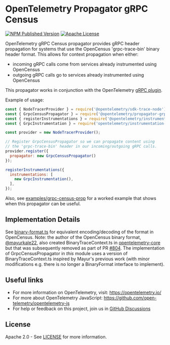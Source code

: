 # OpenTelemetry Propagator gRPC Census

[![NPM Published Version][npm-img]][npm-url]
[![Apache License][license-image]][license-image]

OpenTelemetry gRPC Census propagator provides gRPC header propagation for systems that use the OpenCensus 'grpc-trace-bin' binary header format. This allows for context propagation when either:

* incoming gRPC calls come from services already instrumented using OpenCensus
* outgoing gRPC calls go to services already instrumented using OpenCensus

This propagator works in conjunction with the OpenTelemetry [gRPC plugin](https://github.com/open-telemetry/opentelemetry-js/tree/main/packages/opentelemetry-plugin-grpc).

Example of usage:

```javascript
const { NodeTracerProvider } = require('@opentelemetry/sdk-trace-node');
const { GrpcCensusPropagator } = require('@opentelemetry/propagator-grpc-census-binary');
const { registerInstrumentations } = require('@opentelemetry/instrumentation');
const { GrpcInstrumentation } = require('opentelemetry/instrumentation-grpc');

const provider = new NodeTracerProvider();

// Register GrpcCensusPropagator so we can propagate content using
// the 'grpc-trace-bin' header in our incoming/outgoing gRPC calls.
provider.register({
  propagator: new GrpcCensusPropagator()
});

registerInstrumentations({
  instrumentations: [
    new GrpcInstrumentation(),
  ],
});

```

Also, see [examples/grpc-census-prop](../../examples/grpc-census-prop) for a
worked example that shows when this propagator can be useful.

## Implementation Details

See [binary-format.ts](https://github.com/census-instrumentation/opencensus-node/blob/master/packages/opencensus-propagation-binaryformat/src/binary-format.ts) for equivalent encoding/decoding of the format in OpenCensus. Note: the author of the OpenCensus binary format, [@mayurkale22](https://github.com/mayurkale22), also created BinaryTraceContext.ts in [opentelemetry-core](https://github.com/open-telemetry/opentelemetry-js/tree/main/packages/opentelemetry-core) but that was subsequently removed as part of PR [#804](https://github.com/open-telemetry/opentelemetry-js/pull/804). The implementation of GrpcCensusPropagator in _this_ module uses a version of BinaryTraceContext.ts inspired by Mayur's previous work (with minor modifications e.g. there is no longer a BinaryFormat interface to implement).

## Useful links

* For more information on OpenTelemetry, visit: <https://opentelemetry.io/>
* For more about OpenTelemetry JavaScript: <https://github.com/open-telemetry/opentelemetry-js>
* For help or feedback on this project, join us in [GitHub Discussions][discussions-url]

## License

Apache 2.0 - See [LICENSE][license-url] for more information.

[discussions-url]: https://github.com/open-telemetry/opentelemetry-js/discussions
[license-url]: https://github.com/open-telemetry/opentelemetry-js-contrib/blob/main/LICENSE
[license-image]: https://img.shields.io/badge/license-Apache_2.0-green.svg?style=flat
[npm-url]: https://www.npmjs.com/package/@opentelemetry/propagator-grpc-census-binary
[npm-img]: https://badge.fury.io/js/%40opentelemetry%2Fpropagator-grpc-census-binary.svg
